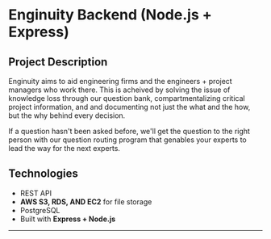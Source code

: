 # Enginuity Backend (Node.js + Express)

## Project Description
Enginuity aims to aid engineering firms and the engineers + project managers who work there. This is acheived
by solving the issue of knowledge loss through our question bank, compartmentalizing critical project information, and
and documenting not just the what and the how, but the why behind every decision.

If a question hasn't been asked before, we'll get the question to the right person with our question routing program that genables your experts
to lead the way for the next experts.

## Technologies
- REST API
- **AWS S3, RDS, AND EC2** for file storage
- PostgreSQL
- Built with **Express + Node.js**

---